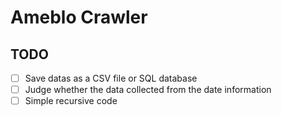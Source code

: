 # Ameblo Crawler

## TODO

- [ ] Save datas as a CSV file or SQL database 
- [ ] Judge whether the data collected from the date information
- [ ] Simple recursive code
